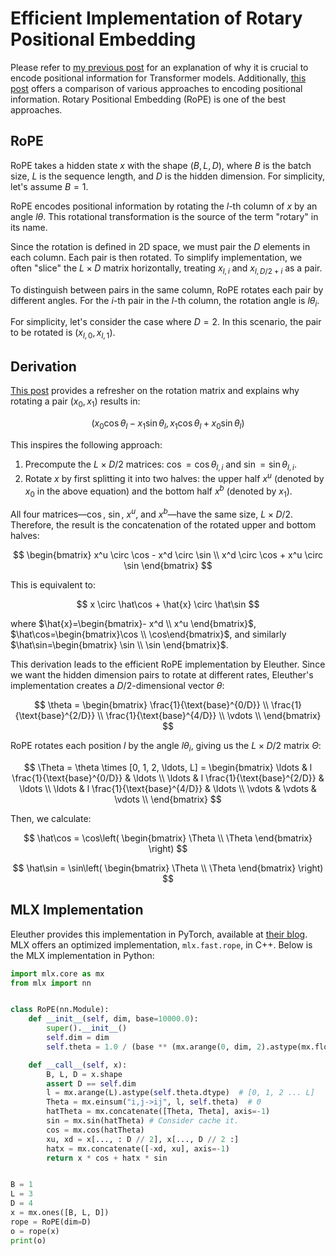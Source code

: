 # Efficient Implementation of Rotary Positional Embedding

Please refer to [my previous post](positional_encoding.html) for an explanation of why it is crucial to encode positional information for Transformer models. Additionally, [this post](https://medium.com/ai-insights-cobet/rotary-positional-embeddings-a-detailed-look-and-comprehensive-understanding-4ff66a874d83) offers a comparison of various approaches to encoding positional information. Rotary Positional Embedding (RoPE) is one of the best approaches.

## RoPE

RoPE takes a hidden state $x$ with the shape $(B, L, D)$, where $B$ is the batch size, $L$ is the sequence length, and $D$ is the hidden dimension. For simplicity, let's assume $B=1$.

RoPE encodes positional information by rotating the $l$-th column of $x$ by an angle $l \theta$. This rotational transformation is the source of the term "rotary" in its name.

Since the rotation is defined in 2D space, we must pair the $D$ elements in each column. Each pair is then rotated. To simplify implementation, we often "slice" the $L \times D$ matrix horizontally, treating $x_{l,i}$ and $x_{l,D/2+i}$ as a pair.

To distinguish between pairs in the same column, RoPE rotates each pair by different angles. For the $i$-th pair in the $l$-th column, the rotation angle is $l \theta_i$.

For simplicity, let's consider the case where $D=2$. In this scenario, the pair to be rotated is $(x_{l,0}, x_{l,1})$.

## Derivation 

[This post](https://www.cuemath.com/algebra/rotation-matrix/) provides a refresher on the rotation matrix and explains why rotating a pair $(x_0, x_1)$ results in:

$$( x_0 \cos\theta_l - x_1 \sin\theta_l, x_1 \cos\theta_l + x_0 \sin\theta_l ) $$

This inspires the following approach:

1. Precompute the $L \times D/2$ matrices: $\cos = \cos \theta_{l,i}$ and $\sin = \sin \theta_{l,i}$.
2. Rotate $x$ by first splitting it into two halves: the upper half $x^u$ (denoted by $x_0$ in the above equation) and the bottom half $x^b$ (denoted by $x_1$).

All four matrices—$\cos$, $\sin$, $x^u$, and $x^b$—have the same size, $L \times D/2$. Therefore, the result is the concatenation of the rotated upper and bottom halves:

$$
\begin{bmatrix}
x^u \circ \cos - x^d \circ \sin \\
x^d \circ \cos + x^u \circ \sin 
\end{bmatrix}
$$

This is equivalent to:

$$
x \circ \hat\cos + \hat{x} \circ \hat\sin
$$

where $\hat{x}=\begin{bmatrix}- x^d \\ x^u \end{bmatrix}$, $\hat\cos=\begin{bmatrix}\cos \\ \cos\end{bmatrix}$, and similarly $\hat\sin=\begin{bmatrix} \sin \\ \sin \end{bmatrix}$.

This derivation leads to the efficient RoPE implementation by Eleuther. Since we want the hidden dimension pairs to rotate at different rates, Eleuther's implementation creates a $D/2$-dimensional vector $\theta$:

$$
\theta = \begin{bmatrix}
\frac{1}{\text{base}^{0/D}} \\
\frac{1}{\text{base}^{2/D}} \\
\frac{1}{\text{base}^{4/D}} \\
\vdots \\
\end{bmatrix}
$$

RoPE rotates each position $l$ by the angle $l \theta_i$, giving us the $L \times D/2$ matrix $\Theta$:

$$ \Theta = \theta \times [0, 1, 2, \ldots, L]
= \begin{bmatrix}
\ldots & l \frac{1}{\text{base}^{0/D}} & \ldots \\
\ldots & l \frac{1}{\text{base}^{2/D}} & \ldots \\
\ldots & l \frac{1}{\text{base}^{4/D}} & \ldots \\
\vdots & \vdots                        & \vdots \\
\end{bmatrix}
$$

Then, we calculate:

$$
\hat\cos = \cos\left( \begin{bmatrix} \Theta \\ \Theta \end{bmatrix} \right)
$$

$$
\hat\sin = \sin\left( \begin{bmatrix} \Theta \\ \Theta \end{bmatrix} \right)
$$

## MLX Implementation

Eleuther provides this implementation in PyTorch, available at [their blog](https://blog.eleuther.ai/rotary-embeddings/). MLX offers an optimized implementation, `mlx.fast.rope`, in C++. Below is the MLX implementation in Python:

```python
import mlx.core as mx
from mlx import nn


class RoPE(nn.Module):
    def __init__(self, dim, base=10000.0):
        super().__init__()
        self.dim = dim
        self.theta = 1.0 / (base ** (mx.arange(0, dim, 2).astype(mx.float16) / dim))  # θ

    def __call__(self, x):
        B, L, D = x.shape
        assert D == self.dim
        l = mx.arange(L).astype(self.theta.dtype)  # [0, 1, 2 ... L]
        Theta = mx.einsum("i,j->ij", l, self.theta)  # Θ
        hatTheta = mx.concatenate([Theta, Theta], axis=-1)
        sin = mx.sin(hatTheta) # Consider cache it. 
        cos = mx.cos(hatTheta)
        xu, xd = x[..., : D // 2], x[..., D // 2 :]
        hatx = mx.concatenate([-xd, xu], axis=-1)
        return x * cos + hatx * sin


B = 1
L = 3
D = 4
x = mx.ones([B, L, D])
rope = RoPE(dim=D)
o = rope(x)
print(o)
```
